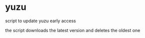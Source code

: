 # yuzu
script to update yuzu early access 

the script downloads the latest version and deletes the oldest one
